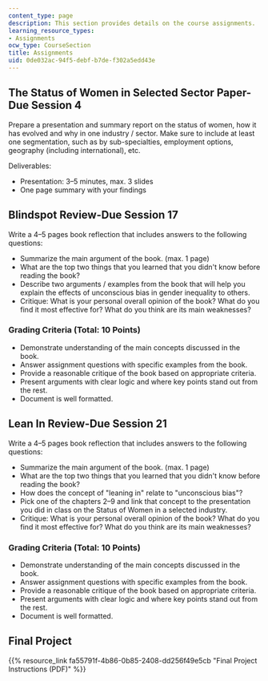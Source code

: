 ```yaml
---
content_type: page
description: This section provides details on the course assignments.
learning_resource_types:
- Assignments
ocw_type: CourseSection
title: Assignments
uid: 0de032ac-94f5-debf-b7de-f302a5edd43e
---
```


The Status of Women in Selected Sector Paper-Due Session 4
----------------------------------------------------------

Prepare a presentation and summary report on the status of women, how it has evolved and why in one industry / sector. Make sure to include at least one segmentation, such as by sub-specialties, employment options, geography (including international), etc.

Deliverables:

*   Presentation: 3–5 minutes, max. 3 slides
*   One page summary with your findings

Blindspot Review-Due Session 17
-------------------------------

Write a 4–5 pages book reflection that includes answers to the following questions:

*   Summarize the main argument of the book. (max. 1 page)
*   What are the top two things that you learned that you didn't know before reading the book?
*   Describe two arguments / examples from the book that will help you explain the effects of unconscious bias in gender inequality to others.
*   Critique: What is your personal overall opinion of the book? What do you find it most effective for? What do you think are its main weaknesses?

### Grading Criteria (Total: 10 Points)

*   Demonstrate understanding of the main concepts discussed in the book.
*   Answer assignment questions with specific examples from the book.
*   Provide a reasonable critique of the book based on appropriate criteria.
*   Present arguments with clear logic and where key points stand out from the rest.
*   Document is well formatted.

Lean In Review-Due Session 21
-----------------------------

Write a 4–5 pages book reflection that includes answers to the following questions:

*   Summarize the main argument of the book. (max. 1 page)
*   What are the top two things that you learned that you didn't know before reading the book?
*   How does the concept of "leaning in" relate to "unconscious bias"?
*   Pick one of the chapters 2–9 and link that concept to the presentation you did in class on the Status of Women in a selected industry.
*   Critique: What is your personal overall opinion of the book? What do you find it most effective for? What do you think are its main weaknesses?

### Grading Criteria (Total: 10 Points)

*   Demonstrate understanding of the main concepts discussed in the book.
*   Answer assignment questions with specific examples from the book.
*   Provide a reasonable critique of the book based on appropriate criteria.
*   Present arguments with clear logic and where key points stand out from the rest.
*   Document is well formatted.

Final Project
-------------

{{% resource_link fa55791f-4b86-0b85-2408-dd256f49e5cb "Final Project Instructions (PDF)" %}}